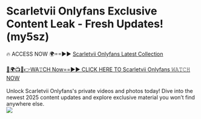 # Scarletvii Onlyfans Exclusive Content Leak - Fresh Updates! (my5sz)

🔥 ACCESS NOW 🌍==►► <a href="https://tinyurl.com/kvy9nzfs" rel="nofollow">Scarletvii Onlyfans Latest Collection</a>
<br><br>
[🔴🌍📺📱👉WA𝚃CH Now==►► CLICK HERE TO Scarletvii Onlyfans 𝚆𝙰𝚃𝙲𝙷 NOW](https://tinyurl.com/kvy9nzfs)
<br><br>
Unlock Scarletvii Onlyfans's private videos and photos today! Dive into the newest 2025 content updates and explore exclusive material you won’t find anywhere else.
<br>
<a href="https://tinyurl.com/kvy9nzfs" rel="nofollow" data-target="animated-image.originalLink"><img src="https://camo.githubusercontent.com/8a4f000d20f83aca3bf7ec5f350d767afa0574a8a352519fd8cfa583a6f93a33/68747470733a2f2f692e696d6775722e636f6d2f644a486b345a712e676966" data-canonical-src="https://i.imgur.com/dJHk4Zq.gif" style="max-width: 100%; display: inline-block;" data-target="animated-image.originalImage"></a>
<br>
